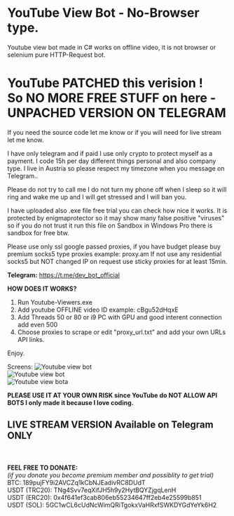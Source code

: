 # YouTube View Bot - No-Browser type.
Youtube view bot made in C# works on offline video, it is not browser or selenium pure HTTP-Request bot.<br>
<h1>YouTube PATCHED this verision !<br>So NO MORE FREE STUFF on here - UNPACHED VERSION ON TELEGRAM</h1>

If you need the source code let me know or if you will need for live stream let me know.

I have only telegram and if paid I use only crypto to protect myself as a payment.
I code 15h per day different things personal and also company type.
I live in Austria so please respect my timezone when you message on Telegram..

Please do not try to call me I do not turn my phone off when I sleep so it will ring and wake me up and I will get stressed and I will ban you.

I have uploaded also .exe file free trial you can check how nice it works.
It is protected by enigmaprotector so it may show many false positive "viruses" so if you do not trust it run this file on Sandbox in Windows Pro there is sandbox for free btw.

Please use only ssl google passed proxies, if you have budget please buy premium socks5 type proxies example: proxy.am
If not use any residential socks5 but NOT changed IP on request use sticky proxies for at least 15min.

<b>Telegram:</b> https://t.me/dev_bot_official

<b>HOW DOES IT WORKS?</b>
1. Run Youtube-Viewers.exe
2. Add youtube OFFLINE video ID example: cBgu52dHqxE
3. Add Threads 50 or 80 or i9 PC with GPU and good interent connection add even 500
4. Choose proxies to scrape or edit "proxy_url.txt" and add your own URLs API links.

Enjoy.

Screens:
<img src="https://github.com/dev-bot-team/YouTubeViewBot-NoBrowser/blob/main/yt011.png" alt="Youtube view bot"><br>
<img src="https://github.com/dev-bot-team/YouTubeViewBot-NoBrowser/blob/main/yt02.png" alt="Youtube view bot"><br>
<img src="https://github.com/dev-bot-team/YouTubeViewBot-NoBrowser/blob/main/yt03.png" alt="Youtube view bota">



<b>PLEASE USE IT AT YOUR OWN RISK since YouTube do NOT ALLOW API BOTS I only made it because I love coding.</b>
<h2>LIVE STREAM VERSION Available on Telegram ONLY</h2><br><br>
<b>FEEL FREE TO DONATE:</b><br>
<i>(if you donate you become premium member and possiblity to get trial)</i><br>
BTC: 189pujFY9i2AVCZq1kCbNJEadivRC8DUdT<br>
USDT (TRC20): TNg4Svv7eqXifJH5h9y2HytBQYZjgqLenH<br>
USDT (ERC20): 0x4f641ef3cab806eb55234647ff2eb4e25599b851<br>
USDT (SOL): 5GC1wCL6cUdNcWimQRiTgokxVaHRxfSWKDYGdYeYk6H2
